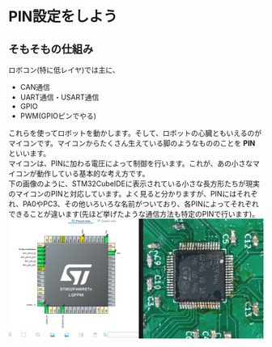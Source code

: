# PIN設定をしよう
## そもそもの仕組み
ロボコン(特に低レイヤ)では主に、  
- CAN通信
- UART通信・USART通信
- GPIO
- PWM(GPIOピンでやる)  

これらを使ってロボットを動かします。そして、ロボットの心臓ともいえるのがマイコンです。マイコンからたくさん生えている脚のようなもののことを **PIN** といいます。  
マイコンは、PINに加わる電圧によって制御を行います。これが、あの小さなマイコンが動作している基本的な考え方です。  
下の画像のように、STM32CubeIDEに表示されている小さな長方形たちが現実のマイコンのPINと対応しています。よく見ると分かりますが、PINにはそれぞれ、PA0やPC3、その他いろいろな名前がついており、各PINによってそれぞれできることが違います(先ほど挙げたような通信方法も特定のPINで行います)。  
![alttext](/images/scr_2025-08-29_145702.png)  
